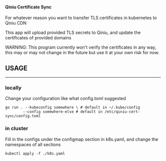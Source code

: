#### Qiniu Certificate Sync ####

For whatever reason you want to transfer TLS certificates in kubernetes to Qiniu CDN

This app will upload provided TLS secrets to Qiniu, and update the certificates of provided domains

WARNING: This program currently won't verify the certificates in any way, this may or may not change in the future but use it at your own risk for now.

## USAGE
-----

### locally

Change your configuration like what config.toml suggested

```
go run . --kubeconfig somewhere \ # default in ~/.kube/config
        --config somewhere-else # default in /etc/qiniu-cert-sync/config.toml
```

### in cluster

Fill in the configs under the configmap section in k8s.yaml, and change the namespaces of all sections

```
kubectl apply -f ./k8s.yaml
```

